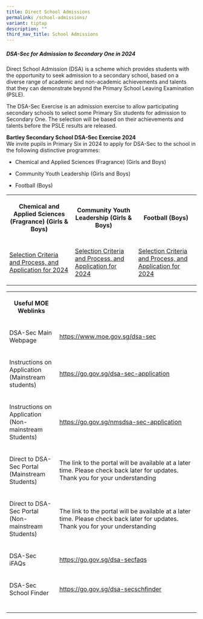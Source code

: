 ```yaml
---
title: Direct School Admissions
permalink: /school-admissions/
variant: tiptap
description: ""
third_nav_title: School Admissions
---
```

<h5>DSA-Sec for Admission to Secondary One in 2024</h5>
<p>Direct School Admission (DSA) is a scheme which provides students with
the opportunity to seek admission to a secondary school, based on a diverse
range of academic and non-academic achievements and talents that they can
demonstrate beyond the Primary School Leaving Examination (PSLE).</p>
<p>The DSA-Sec Exercise is an admission exercise to allow participating secondary
schools to select some Primary Six students for admission to Secondary
One. The selection will be based on their achievements and talents before
the PSLE results are released.</p>
<p><strong>Bartley Secondary School DSA-Sec Exercise 2024</strong>
<br>We invite pupils in Primary Six in 2024 to apply for DSA-Sec to the school
in the following distinctive programmes:</p>
<ul data-tight="true" class="tight">
<li>
<p>Chemical and Applied Sciences (Fragrance) (Girls and Boys)</p>
</li>
<li>
<p>Community Youth Leadership (Girls and Boys)</p>
</li>
<li>
<p>Football (Boys)</p>
</li>
</ul>
<table style="minWidth: 75px">
<colgroup>
<col>
<col>
<col>
</colgroup>
<tbody>
<tr>
<th rowspan="1" colspan="1">
<p>Chemical and Applied Sciences (Fragrance) (Girls &amp; Boys)</p>
</th>
<th rowspan="1" colspan="1">
<p>Community Youth Leadership (Girls &amp; Boys)</p>
</th>
<th rowspan="1" colspan="1">
<p>Football (Boys)</p>
</th>
</tr>
<tr>
<td rowspan="1" colspan="1">
<p><a href="https://staging-lite.d1eraqfklmzrr2.amplifyapp.com/our-signature-programmes/direct-school-admission/applied-learning-programme/" rel="noopener noreferrer nofollow" target="_blank"><u>Selection Criteria and Process, and Application for 2024</u></a>
</p>
</td>
<td rowspan="1" colspan="1">
<p><a href="https://staging-lite.d1eraqfklmzrr2.amplifyapp.com/our-signature-programmes/direct-school-admission/learning-for-life-programme/" rel="noopener noreferrer nofollow" target="_blank"><u>Selection Criteria and Process, and Application for 2024</u></a>
</p>
</td>
<td rowspan="1" colspan="1">
<p><a href="https://staging-lite.d1eraqfklmzrr2.amplifyapp.com/our-signature-programmes/direct-school-admission/football/" rel="noopener noreferrer nofollow" target="_blank"><u>Selection Criteria and Process, and Application for 2024</u></a>
</p>
</td>
</tr>
</tbody>
</table>
<table style="minWidth: 50px">
<colgroup>
<col>
<col>
</colgroup>
<tbody>
<tr>
<th rowspan="1" colspan="1">
<p>Useful MOE Weblinks</p>
</th>
<th rowspan="1" colspan="1">
<p></p>
</th>
</tr>
<tr>
<td rowspan="1" colspan="1">
<p>DSA-Sec Main Webpage</p>
</td>
<td rowspan="1" colspan="1">
<p><a href="https://staging-lite.d1eraqfklmzrr2.amplifyapp.com/our-signature-programmes/direct-school-admission/applied-learning-programme/" rel="noopener noreferrer nofollow" target="_blank"><u>https://www.moe.gov.sg/dsa-sec</u></a>
</p>
</td>
</tr>
<tr>
<td rowspan="1" colspan="1">
<p>Instructions on Application
<br>(Mainstream students)</p>
</td>
<td rowspan="1" colspan="1">
<p><a href="https://staging-lite.d1eraqfklmzrr2.amplifyapp.com/our-signature-programmes/direct-school-admission/applied-learning-programme/" rel="noopener noreferrer nofollow" target="_blank"><u>https://go.gov.sg/dsa-sec-application</u></a>
</p>
</td>
</tr>
<tr>
<td rowspan="1" colspan="1">
<p>Instructions on Application
<br>(Non-mainstream Students)</p>
</td>
<td rowspan="1" colspan="1">
<p><a href="https://staging-lite.d1eraqfklmzrr2.amplifyapp.com/our-signature-programmes/direct-school-admission/applied-learning-programme/" rel="noopener noreferrer nofollow" target="_blank"><u>https://go.gov.sg/nmsdsa-sec-application</u></a>
</p>
</td>
</tr>
<tr>
<td rowspan="1" colspan="1">
<p>Direct to DSA-Sec Portal
<br>(Mainstream Students)</p>
</td>
<td rowspan="1" colspan="1">
<p>The link to the portal will be available at a later time. Please check
back later for updates. Thank you for your understanding</p>
</td>
</tr>
<tr>
<td rowspan="1" colspan="1">
<p>Direct to DSA-Sec Portal
<br>(Non-mainstream Students)</p>
</td>
<td rowspan="1" colspan="1">
<p>The link to the portal will be available at a later time. Please check
back later for updates. Thank you for your understanding</p>
</td>
</tr>
<tr>
<td rowspan="1" colspan="1">
<p>DSA-Sec iFAQs</p>
</td>
<td rowspan="1" colspan="1">
<p><a href="https://staging-lite.d1eraqfklmzrr2.amplifyapp.com/our-signature-programmes/direct-school-admission/applied-learning-programme/" rel="noopener noreferrer nofollow" target="_blank"><u>https://go.gov.sg/dsa-secfaqs</u></a>
</p>
</td>
</tr>
<tr>
<td rowspan="1" colspan="1">
<p>DSA-Sec School Finder</p>
</td>
<td rowspan="1" colspan="1">
<p><a href="https://staging-lite.d1eraqfklmzrr2.amplifyapp.com/our-signature-programmes/direct-school-admission/applied-learning-programme/" rel="noopener noreferrer nofollow" target="_blank"><u>https://go.gov.sg/dsa-secschfinder</u></a>
</p>
</td>
</tr>
<tr>
<td rowspan="1" colspan="1">
<p></p>
</td>
<td rowspan="1" colspan="1">
<p></p>
</td>
</tr>
</tbody>
</table>
<p></p>